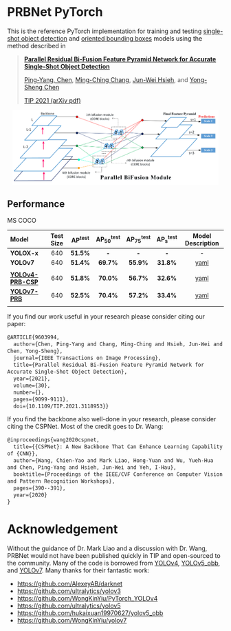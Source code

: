 # PRBNet PyTorch
This is the reference PyTorch implementation for training and testing  [single-shot object detection](https://github.com/pingyang1117/PRBNet_PyTorch/tree/main/prb) and [oriented bounding boxes](https://github.com/pingyang1117/PRBNet_PyTorch/tree/main/obb) models using the method described in

> **[Parallel Residual Bi-Fusion Feature Pyramid Network for Accurate Single-Shot Object Detection](https://ieeexplore.ieee.org/abstract/document/9603994)**
>
> [Ping-Yang, Chen](https://scholar.google.com.tw/citations?user=cGHFHm0AAAAJ&hl=zh-TW), [Ming-Ching Chang](https://www.albany.edu/computer-science/faculty/ming-ching-chang), [Jun-Wei Hsieh](https://aicvlab2019.wordpress.com/), and [Yong-Sheng Chen](https://www.cs.nycu.edu.tw/members/detail/yschen)
>
> [TIP 2021 (arXiv pdf)](https://arxiv.org/abs/2012.01724)

<div align="center">
    <a href="./">
        <img src="./assets/PRB_arch.png" width="95%"/>
    </a>
</div>

## Performance 

MS COCO

| Model | Test Size | AP<sup>test</sup> | AP<sub>50</sub><sup>test</sup> | AP<sub>75</sub><sup>test</sup> | AP<sub>s</sub><sup>test</sup> |Model Description |
| :-- | :-: | :-: | :-: | :-: | :-: |  :-: |
| **YOLOX-x** | 640 | **51.5%** | **-** | **-** | **-** | - |
| **YOLOv7** | 640 | **51.4%** | **69.7%** | **55.9%** | **31.8%** | [yaml](https://github.com/pingyang1117/PRBNet_PyTorch/blob/main/yolov7_prb/cfg/training/yolov7.yaml)|
|  |  |  |  |  |  |  |  |
| [**YOLOv4-PRB-CSP**](https://drive.google.com/file/d/1vUglmai8lqfiEL2_nJZBZju-tGlrFL0I/view?usp=sharing) | 640 | **51.8%** | **70.0%** | **56.7%** | **32.6%** | [yaml](https://github.com/pingyang1117/PRBNet_PyTorch/blob/main/yolov7_prb/cfg/training/PRB_Series/yolov4-PRB-CSP.yaml)|
| [**YOLOv7-PRB**](https://drive.google.com/file/d/1XQ2hSXq3fAWoH1qBynrMZwYSzPGe78nT/view?usp=sharing) | 640 | **52.5%** | **70.4%** | **57.2%** | **33.4%** | [yaml](https://github.com/pingyang1117/PRBNet_PyTorch/blob/main/yolov7_prb/cfg/training/PRB_Series/yolov7-PRB.yaml) |
|  |  |  |  |  |  |  |  |

If you find our work useful in your research please consider citing our paper:

```
@ARTICLE{9603994,
  author={Chen, Ping-Yang and Chang, Ming-Ching and Hsieh, Jun-Wei and Chen, Yong-Sheng},
  journal={IEEE Transactions on Image Processing}, 
  title={Parallel Residual Bi-Fusion Feature Pyramid Network for Accurate Single-Shot Object Detection}, 
  year={2021},
  volume={30},
  number={},
  pages={9099-9111},
  doi={10.1109/TIP.2021.3118953}}
```

If you find the backbone also well-done in your research, please consider citing the CSPNet. Most of the credit goes to Dr. Wang:

```
@inproceedings{wang2020cspnet,
  title={{CSPNet}: A New Backbone That Can Enhance Learning Capability of {CNN}},
  author={Wang, Chien-Yao and Mark Liao, Hong-Yuan and Wu, Yueh-Hua and Chen, Ping-Yang and Hsieh, Jun-Wei and Yeh, I-Hau},
  booktitle={Proceedings of the IEEE/CVF Conference on Computer Vision and Pattern Recognition Workshops},
  pages={390--391},
  year={2020}
}
```


# Acknowledgement
Without the guidance of Dr. Mark Liao and a discussion with Dr. Wang, PRBNet would not have been published quickly in TIP and open-sourced to the community. Many of the code is borrowed from [YOLOv4](https://github.com/WongKinYiu/PyTorch_YOLOv4), [YOLOv5_obb](https://github.com/hukaixuan19970627/yolov5_obb), and [YOLOv7](https://github.com/WongKinYiu/yolov7). Many thanks for their fantastic work:

* https://github.com/AlexeyAB/darknet
* https://github.com/ultralytics/yolov3
* https://github.com/WongKinYiu/PyTorch_YOLOv4
* https://github.com/ultralytics/yolov5
* https://github.com/hukaixuan19970627/yolov5_obb
* https://github.com/WongKinYiu/yolov7